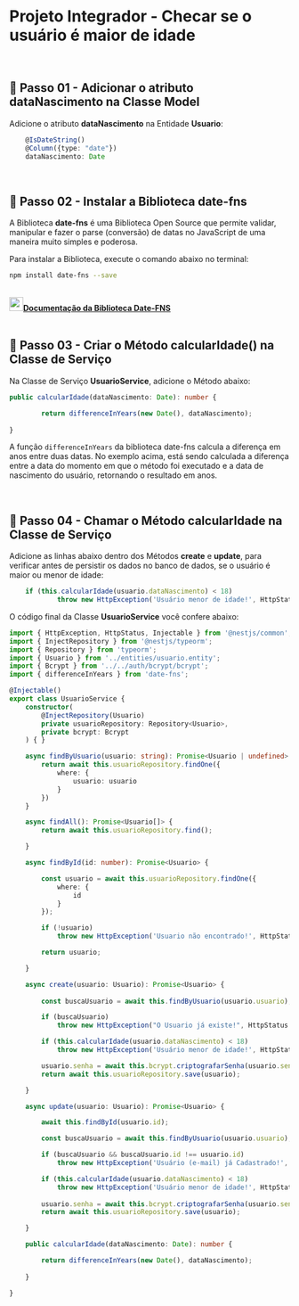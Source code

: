 <h1>Projeto Integrador - Checar se o usuário é maior de idade</h1>

<br />

<h2>👣 Passo 01 - Adicionar o atributo dataNascimento na Classe Model</h2>



Adicione o atributo **dataNascimento** na Entidade **Usuario**:

```ts
    @IsDateString()
    @Column({type: "date"})
    dataNascimento: Date
```

<br />

<h2>👣 Passo 02 - Instalar a Biblioteca date-fns</h2>



A Biblioteca **date-fns** é uma Biblioteca Open Source que permite validar, manipular e fazer o parse (conversão) de datas no JavaScript de uma maneira muito simples e poderosa.

Para instalar a Biblioteca, execute o comando abaixo no terminal:

```bash
npm install date-fns --save
```

<br />

<div align="left"><img src="https://i.imgur.com/xYGHJlb.png" title="source: imgur.com" width="25px"/><a href=https://date-fns.org/docs/Getting-Started" target="_blank"><b>Documentação da Biblioteca Date-FNS</b></a></div>

<br />

<h2>👣 Passo 03 - Criar o Método calcularIdade() na Classe de Serviço</h2>



Na Classe de Serviço **UsuarioService**, adicione o Método abaixo:

```ts
public calcularIdade(dataNascimento: Date): number {

        return differenceInYears(new Date(), dataNascimento);
        
}
```

A função `differenceInYears` da biblioteca date-fns calcula a diferença em anos entre duas datas. No exemplo acima, está sendo calculada a diferença entre a data do momento em que o método foi executado e a data de nascimento do usuário, retornando o resultado em anos.

<br />

<h2>👣 Passo 04 - Chamar o Método calcularIdade na Classe de Serviço</h2>



Adicione as linhas abaixo dentro dos Métodos **create** e **update**, para verificar antes de persistir os dados no banco de dados, se o usuário é maior ou menor de idade:

```ts
	if (this.calcularIdade(usuario.dataNascimento) < 18)
            throw new HttpException('Usuário menor de idade!', HttpStatus.BAD_REQUEST);
```

O código final da Classe **UsuarioService** você confere abaixo:

```ts
import { HttpException, HttpStatus, Injectable } from '@nestjs/common';
import { InjectRepository } from '@nestjs/typeorm';
import { Repository } from 'typeorm';
import { Usuario } from '../entities/usuario.entity';
import { Bcrypt } from '../../auth/bcrypt/bcrypt';
import { differenceInYears } from 'date-fns';

@Injectable()
export class UsuarioService {
    constructor(
        @InjectRepository(Usuario)
        private usuarioRepository: Repository<Usuario>,
        private bcrypt: Bcrypt
    ) { }

    async findByUsuario(usuario: string): Promise<Usuario | undefined> {
        return await this.usuarioRepository.findOne({
            where: {
                usuario: usuario
            }
        })
    }

    async findAll(): Promise<Usuario[]> {
        return await this.usuarioRepository.find();

    }

    async findById(id: number): Promise<Usuario> {

        const usuario = await this.usuarioRepository.findOne({
            where: {
                id
            }
        });

        if (!usuario)
            throw new HttpException('Usuario não encontrado!', HttpStatus.NOT_FOUND);

        return usuario;

    }

    async create(usuario: Usuario): Promise<Usuario> {
        
        const buscaUsuario = await this.findByUsuario(usuario.usuario);

        if (buscaUsuario)
            throw new HttpException("O Usuario já existe!", HttpStatus.BAD_REQUEST);

        if (this.calcularIdade(usuario.dataNascimento) < 18)
            throw new HttpException('Usuário menor de idade!', HttpStatus.BAD_REQUEST);

        usuario.senha = await this.bcrypt.criptografarSenha(usuario.senha)
        return await this.usuarioRepository.save(usuario);

    }

    async update(usuario: Usuario): Promise<Usuario> {

        await this.findById(usuario.id);

        const buscaUsuario = await this.findByUsuario(usuario.usuario);

        if (buscaUsuario && buscaUsuario.id !== usuario.id)
            throw new HttpException('Usuário (e-mail) já Cadastrado!', HttpStatus.BAD_REQUEST);

        if (this.calcularIdade(usuario.dataNascimento) < 18)
            throw new HttpException('Usuário menor de idade!', HttpStatus.BAD_REQUEST);
        
        usuario.senha = await this.bcrypt.criptografarSenha(usuario.senha)
        return await this.usuarioRepository.save(usuario);

    }

    public calcularIdade(dataNascimento: Date): number {

        return differenceInYears(new Date(), dataNascimento);
        
    }

}
```
